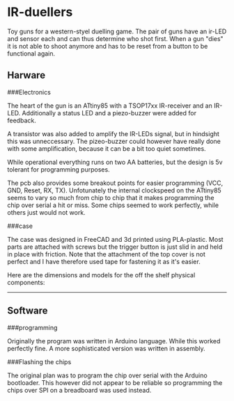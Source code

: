 # IR-duellers

Toy guns for a western-styel duelling game. The pair of guns have an ir-LED and sensor each and can thus determine who shot first. When a gun "dies" it is not able to shoot anymore and has to be reset from a button to be functional again. 

## Harware

###Electronics

The heart of the gun is an ATtiny85 with a TSOP17xx IR-receiver and an IR-LED. Additionally a status LED and a piezo-buzzer were added for feedback. 

A transistor was also added to amplify the IR-LEDs signal, but in hindsight this was unneccessary. The pizeo-buzzer could however have really done with some amplification, because it can be a bit too quiet sometimes. 

While operational everything runs on two AA batteries, but the design is 5v tolerant for programming purposes.  

The pcb also provides some breakout points for easier programming (VCC, GND, Reset, RX, TX). Unfotunately the internal clockspeed on the ATtiny85 seems to vary so much from chip to chip that it makes programming the chip over serial a hit or miss. Some chips seemed to work perfectly, while others just would not work.

###case

The case was designed in FreeCAD and 3d printed using PLA-plastic. Most parts are attached with screws but the trigger button is just slid in and held in place with friction. Note that the attachment of the top cover is not perfect and I have therefore used tape for fastening it as it's easier. 

Here are the dimensions and models for the off the shelf physical components:

------

## Software



###programming

Originally the program was written in Arduino language. While this worked perfectly fine. A more sophisticated version was written in assembly.

###Flashing the chips

The original plan was to program the chip over serial with the Arduino bootloader. This however did not appear to be reliable so programming the chips over SPI on a breadboard was used instead.  
